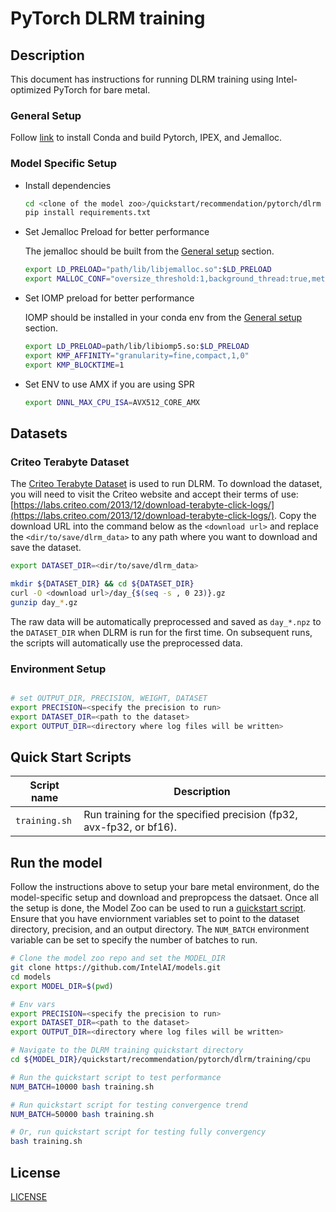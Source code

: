 <!--- 0. Title -->
# PyTorch DLRM training

<!-- 10. Description -->
## Description

This document has instructions for running DLRM training using
Intel-optimized PyTorch for bare metal.

### General Setup
Follow [link](/docs/general/pytorch/BareMetalSetup.md) to install Conda and build Pytorch, IPEX, and Jemalloc.

### Model Specific Setup

* Install dependencies
  ```bash
  cd <clone of the model zoo>/quickstart/recommendation/pytorch/dlrm
  pip install requirements.txt
  ```
* Set Jemalloc Preload for better performance

  The jemalloc should be built from the [General setup](#general-setup) section.
  ```bash
  export LD_PRELOAD="path/lib/libjemalloc.so":$LD_PRELOAD
  export MALLOC_CONF="oversize_threshold:1,background_thread:true,metadata_thp:auto,dirty_decay_ms:9000000000,muzzy_decay_ms:9000000000"
  ```

* Set IOMP preload for better performance

  IOMP should be installed in your conda env from the [General setup](#general-setup) section.
  ```bash
  export LD_PRELOAD=path/lib/libiomp5.so:$LD_PRELOAD
  export KMP_AFFINITY="granularity=fine,compact,1,0"
  export KMP_BLOCKTIME=1
  ```

* Set ENV to use AMX if you are using SPR
  ```bash
  export DNNL_MAX_CPU_ISA=AVX512_CORE_AMX
  ```

## Datasets

### Criteo Terabyte Dataset

The [Criteo Terabyte Dataset](https://labs.criteo.com/2013/12/download-terabyte-click-logs/) is
used to run DLRM. To download the dataset, you will need to visit the Criteo website and accept
their terms of use:
[https://labs.criteo.com/2013/12/download-terabyte-click-logs/](https://labs.criteo.com/2013/12/download-terabyte-click-logs/).
Copy the download URL into the command below as the `<download url>` and
replace the `<dir/to/save/dlrm_data>` to any path where you want to download
and save the dataset.
```bash
export DATASET_DIR=<dir/to/save/dlrm_data>

mkdir ${DATASET_DIR} && cd ${DATASET_DIR}
curl -O <download url>/day_{$(seq -s , 0 23)}.gz
gunzip day_*.gz
```
The raw data will be automatically preprocessed and saved as `day_*.npz` to
the `DATASET_DIR` when DLRM is run for the first time. On subsequent runs, the
scripts will automatically use the preprocessed data.

### Environment Setup
```bash

# set OUTPUT_DIR, PRECISION, WEIGHT, DATASET
export PRECISION=<specify the precision to run>
export DATASET_DIR=<path to the dataset>
export OUTPUT_DIR=<directory where log files will be written>

```
## Quick Start Scripts

| Script name | Description |
|-------------|-------------|
| `training.sh` | Run training for the specified precision (fp32, avx-fp32, or bf16). |

## Run the model

Follow the instructions above to setup your bare metal environment, do the
model-specific setup and download and prepropcess the datsaet. Once all the
setup is done, the Model Zoo can be used to run a [quickstart script](#quick-start-scripts).
Ensure that you have enviornment variables set to point to the dataset directory,
precision, and an output directory. The `NUM_BATCH` environment variable
can be set to specify the number of batches to run.

```bash
# Clone the model zoo repo and set the MODEL_DIR
git clone https://github.com/IntelAI/models.git
cd models
export MODEL_DIR=$(pwd)

# Env vars
export PRECISION=<specify the precision to run>
export DATASET_DIR=<path to the dataset>
export OUTPUT_DIR=<directory where log files will be written>

# Navigate to the DLRM training quickstart directory
cd ${MODEL_DIR}/quickstart/recommendation/pytorch/dlrm/training/cpu

# Run the quickstart script to test performance
NUM_BATCH=10000 bash training.sh

# Run quickstart script for testing convergence trend
NUM_BATCH=50000 bash training.sh

# Or, run quickstart script for testing fully convergency
bash training.sh
```

<!--- 80. License -->
## License

[LICENSE](/LICENSE)
